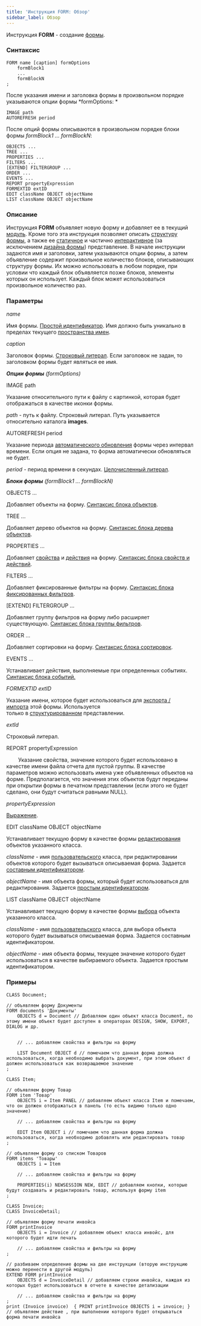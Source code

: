 ```yaml
---
title: 'Инструкция FORM: Обзор'
sidebar_label: Обзор
---
```


Инструкция **FORM** - создание [формы](Forms.md). 

### Синтаксис

    FORM name [caption] formOptions
        formBlock1
        ...
        formBlockN
    ;

После указания имени и заголовка формы в произвольном порядке указываются опции формы *formOptions: *

    IMAGE path 
    AUTOREFRESH period 

После опций формы описываются в произвольном порядке блоки формы *formBlock1 ... formBlockN*: 

    OBJECTS ... 
    TREE ...
    PROPERTIES ...
    FILTERS ...
    [EXTEND] FILTERGROUP ...
    ORDER ...
    EVENTS ...
    REPORT propertyExpression
    FORMEXTID extID
    EDIT className OBJECT objectName
    LIST className OBJECT objectName 

### Описание

Инструкция **FORM** объявляет новую форму и добавляет ее в текущий [модуль](Modules.md). Кроме того эта инструкция позволяет описать [структуру формы](Form_structure.md), а также ее [статичное](Static_view.md) и частично [интерактивное](Interactive_view.md) (за исключением [дизайна формы](Form_design.md)) представление. В начале инструкции задаются имя и заголовки, затем указываются опции формы, а затем объявление содержит произвольное количество блоков, описывающих структуру формы. Их можно использовать в любом порядке, при условии что каждый блок объявляется позже блоков, элементы которых он использует. Каждый блок может использоваться произвольное количество раз.

### Параметры

*name*

Имя формы. [Простой идентификатор](IDs.md#id-broken). Имя должно быть уникально в пределах текущего [пространства имен](http://documentation.lsfusion.org/pages/viewpage.action?pageId=1146884).

*caption*

Заголовок формы. [Строковый литерал](IDs.md#strliteral-broken). Если заголовок не задан, то заголовком формы будет являться ее имя.

***Опции формы** (formOptions)*

IMAGE path

Указание относительного пути к файлу с картинкой, которая будет отображаться в качестве иконки формы. 

*path* - путь к файлу. Строковый литерал. Путь указывается относительно каталога **images**.

AUTOREFRESH period

Указание периода [автоматического обновления](Interactive_view.md#extra) формы через интервал времени. Если опция не задана, то форма автоматически обновляться не будет.

*period* - период времени в секундах. [Целочисленный литерал](IDs.md#intliteral-broken). 

***Блоки формы** (*formBlock1 ... formBlockN*)*

OBJECTS ...

Добавляет объекты на форму. [Синтаксис блока объектов](Object_blocks.md).

TREE ...

Добавляет дерево объектов на форму. [Синтаксис блока дерева объектов](Object_blocks.md#tree).

PROPERTIES ...

Добавляет [свойства](Properties.md) и [действия](Actions.md) на форму. [Синтаксис блока свойств и действий](Properties_and_actions_block.md).

FILTERS ...

Добавляет фиксированные фильтры на форму. [Синтаксис блока фиксированных фильтров](Filters_and_sortings_block.md#fixedfilters-broken).

\[EXTEND\] FILTERGROUP ...

Добавляет группу фильтров на форму либо расширяет существующую. [Синтаксис блока группы фильтров](Filters_and_sortings_block.md#filtergroup).

ORDER ...

Добавляет сортировки на форму. [Синтаксис блока сортировок](Filters_and_sortings_block.md#sort).

EVENTS ...

Устанавливает действия, выполняемые при определенных событиях. [Синтаксис блока событий](Event_block.md#events-broken)[.](Event_block.md)

*FORMEXTID extID*

Указание имени, которое будет использоваться для [экспорта / импорта](Structured_view.md#extid) этой формы. Используется только в [структурированном](Structured_view.md) представлении.

*extId*

Строковый литерал.

REPORT propertyExpression

        Указание свойства, значение которого будет использовано в качестве имени файла отчета для пустой группы. В качестве параметров можно использовать имена уже объявленных объектов на форме. Предполагается, что значения этих объектов будут переданы при открытии формы в печатном представлении (если этого не будет сделано, они будут считаться равными NULL).

  

*propertyExpression*

  

[Выражение](Expression.md).

EDIT сlassName OBJECT objectName

Устанавливает текущую форму в качестве формы [редактирования](Interactive_view.md#edtClass) объектов указанного класса.

*className* - имя [пользовательского](User_classes.md) класса, при редактировании объектов которого будет вызываться описываемая форма. Задается [составным идентификатором](IDs.md#cid-broken).

*objectName* - имя объекта формы, который будет использоваться для редактирования. Задается [простым идентификатором](IDs.md#id-broken).

LIST сlassName OBJECT objectName

Устанавливает текущую форму в качестве формы [выбора](Interactive_view.md#edtClass) объекта указанного класса. 

*className* - имя [пользовательского](User_classes.md) класса, для выбора объекта которого будет вызываться описываемая форма. Задается составным идентификатором.

*objectName* - имя объекта формы, текущее значение которого будет использоваться в качестве выбираемого объекта. Задается простым идентификатором.

### Примеры


```lsf
CLASS Document;

// объявляем форму Документы
FORM documents 'Документы'
    OBJECTS d = Document // Добавляем один объект класса Document, по этому имени объект будет доступен в операторах DESIGN, SHOW, EXPORT, DIALOG и др.


    // ... добавляем свойства и фильтры на форму

    LIST Document OBJECT d // помечаем что данная форма должна использоваться, когда необходимо выбрать документ, при этом объект d должен использоваться как возвращаемое значение
;

CLASS Item;

// объявляем форму Товар
FORM item 'Товар'
    OBJECTS i = Item PANEL // добавляем объект класса Item и помечаем, что он должен отображаться в панель (то есть видимо только одно значение)

    // ... добавляем свойства и фильтры на форму

    EDIT Item OBJECT i // помечаем что данная форма должна использоваться, когда необходимо добавлять или редактировать товар
;

// объявляем форму со списком Товаров
FORM items 'Товары'
    OBJECTS i = Item

    // ... добавляем свойства и фильтры на форму

    PROPERTIES(i) NEWSESSION NEW, EDIT // добавляем кнопки, которые будут создавать и редактировать товар, используя форму item
;

CLASS Invoice;
CLASS InvoiceDetail;

// объявляем форму печати инвойса
FORM printInvoice
    OBJECTS i = Invoice // добавляем объект класса инвойс, для которого будет идти печать

    // ... добавляем свойства и фильтры на форму
;

// разбиваем определение формы на две инструкции (вторую инструкцию можно перенести в другой модуль)
EXTEND FORM printInvoice
    OBJECTS d = InvoiceDetail // добавляем строки инвойса, каждая из которых будет использоваться в отчете в качестве детализации

    // ... добавляем свойства и фильтры на форму
;
print (Invoice invoice)  { PRINT printInvoice OBJECTS i = invoice; } // объявляем действие , при выполнении которого будет открываться форма печати инвойса
```

  
